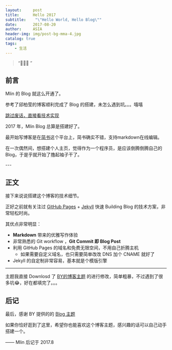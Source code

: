 ```yaml
---
layout:     post
title:      Hello 2017
subtitle:    "\"Hello World, Hello Blog\""
date:       2017-08-20
author:     ASIA
header-img: img/post-bg-mma-4.jpg
catalog: true
tags:
    - 生活
---
```


> “🙉🙉🙉 ”


## 前言

Mlin 的 Blog 就这么开通了。

参考了邱柏莹的博客顺利完成了 Blog 的搭建，未怎么遇到坑。。。嘻嘻

[跳过废话，直接看技术实现 ](#build) 

2017 年，Mlin Blog 总算是搭建好了。

最开始写博客是在[简书](www.jianshu.com)这个平台上，简书确实不错，支持markdown在线编辑。

在一次偶然间，想搭建个人主页，觉得作为一个程序员，是应该倒腾倒腾自己的Blog，于是乎就开始了撸起袖子干了。

<p id = "build"></p>
---

## 正文

接下来说说搭建这个博客的技术细节。  

正好之前就有关注过 [GitHub Pages](https://pages.github.com/) + [Jekyll](http://jekyllrb.com/) 快速 Building Blog 的技术方案，非常轻松时尚。

其优点非常明显：

* **Markdown** 带来的优雅写作体验
* 非常熟悉的 Git workflow ，**Git Commit 即 Blog Post**
* 利用 GitHub Pages 的域名和免费无限空间，不用自己折腾主机
	* 如果需要自定义域名，也只需要简单改改 DNS 加个 CNAME 就好了 
* Jekyll 的自定制非常容易，基本就是个模版引擎



---


主题我直接 Downlosd 了 [BY的博客主题](http://qiubaiying.top/) 的进行修改，简单粗暴，不过遇到了很多坑😂，好在都填完了。。。



## 后记

最后，感谢 BY 提供的的 [Blog 主题](https://github.com/ASIASHEN/asiashen.github.io)

如果你恰好逛到了这里，希望你也能喜欢这个博客主题，感兴趣的话可以自己动手搭建一个。

—— Mlin 后记于 2017.8
